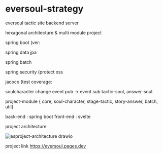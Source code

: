 # eversoul-strategy


eversoul tactic site backend server

hexagonal architecture & multi module project

spring boot (ver:

spring data jpa

spring batch

spring security (protect xss

jacoco (test coverage:

soulcharacter change event pub -> event sub tactic-soul, answer-soul 

project-module { core, soul-character, stage-tactic, story-answer, batch, util}


back-end : spring boot
front-end : svelte

project architecture

![esproject-architecture drawio](https://user-images.githubusercontent.com/95848796/216316351-6f213c6f-2966-4239-8266-f3f6fca9aedc.png)


project link
https://eversoul.pages.dev
